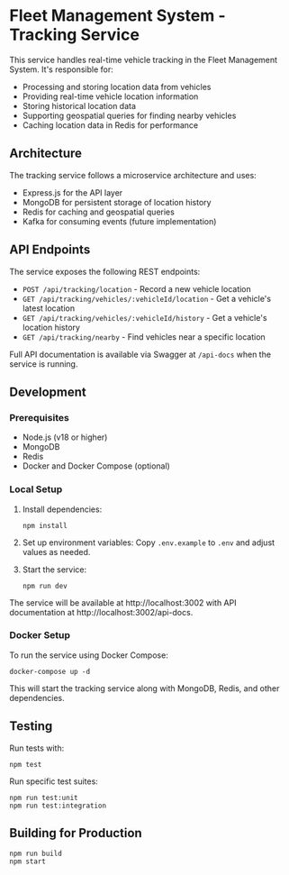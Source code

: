 # Fleet Management System - Tracking Service

This service handles real-time vehicle tracking in the Fleet Management System. It's responsible for:

- Processing and storing location data from vehicles
- Providing real-time vehicle location information
- Storing historical location data
- Supporting geospatial queries for finding nearby vehicles
- Caching location data in Redis for performance

## Architecture

The tracking service follows a microservice architecture and uses:

- Express.js for the API layer
- MongoDB for persistent storage of location history
- Redis for caching and geospatial queries
- Kafka for consuming events (future implementation)

## API Endpoints

The service exposes the following REST endpoints:

- `POST /api/tracking/location` - Record a new vehicle location
- `GET /api/tracking/vehicles/:vehicleId/location` - Get a vehicle's latest location
- `GET /api/tracking/vehicles/:vehicleId/history` - Get a vehicle's location history
- `GET /api/tracking/nearby` - Find vehicles near a specific location

Full API documentation is available via Swagger at `/api-docs` when the service is running.

## Development

### Prerequisites

- Node.js (v18 or higher)
- MongoDB
- Redis
- Docker and Docker Compose (optional)

### Local Setup

1. Install dependencies:
   ```
   npm install
   ```

2. Set up environment variables:
   Copy `.env.example` to `.env` and adjust values as needed.

3. Start the service:
   ```
   npm run dev
   ```

The service will be available at http://localhost:3002 with API documentation at http://localhost:3002/api-docs.

### Docker Setup

To run the service using Docker Compose:

```
docker-compose up -d
```

This will start the tracking service along with MongoDB, Redis, and other dependencies.

## Testing

Run tests with:

```
npm test
```

Run specific test suites:

```
npm run test:unit
npm run test:integration
```

## Building for Production

```
npm run build
npm start
``` 